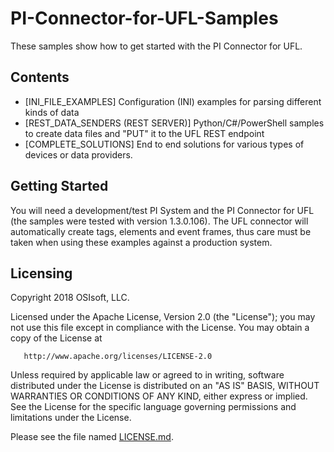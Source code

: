 # PI-Connector-for-UFL-Samples

These samples show how to get started with the PI Connector for UFL.

## Contents

* [INI_FILE_EXAMPLES] Configuration (INI) examples for parsing different kinds of data
* [REST_DATA_SENDERS (REST SERVER)] Python/C#/PowerShell samples to create data files and "PUT" it to the UFL REST endpoint
* [COMPLETE_SOLUTIONS] End to end solutions for various types of devices or data providers.

## Getting Started

You will need a development/test PI System and the PI Connector for UFL (the samples were tested with version 1.3.0.106).
The UFL connector will automatically create tags, elements and event frames, thus care must be taken when using these examples against a production system.

## Licensing

Copyright 2018 OSIsoft, LLC.

   Licensed under the Apache License, Version 2.0 (the "License");
   you may not use this file except in compliance with the License.
   You may obtain a copy of the License at

       http://www.apache.org/licenses/LICENSE-2.0

   Unless required by applicable law or agreed to in writing, software
   distributed under the License is distributed on an "AS IS" BASIS,
   WITHOUT WARRANTIES OR CONDITIONS OF ANY KIND, either express or implied.
   See the License for the specific language governing permissions and
   limitations under the License.
   
Please see the file named [LICENSE.md](LICENSE.md).
